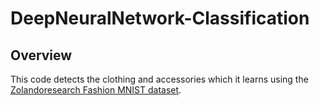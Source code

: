 # DeepNeuralNetwork-Classification

## Overview
This code detects the clothing and accessories which it learns using the [Zolandoresearch Fashion MNIST dataset](https://github.com/zalandoresearch/fashion-mnist). 
